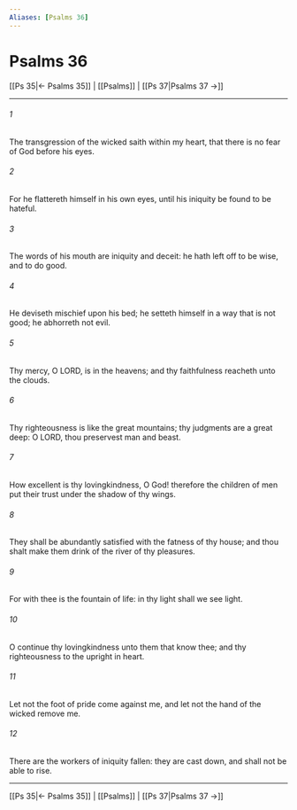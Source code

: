 ```yaml
---
Aliases: [Psalms 36]
---
```

# Psalms 36

[[Ps 35|← Psalms 35]] | [[Psalms]] | [[Ps 37|Psalms 37 →]]
***



###### 1 
The transgression of the wicked saith within my heart, that there is no fear of God before his eyes. 

###### 2 
For he flattereth himself in his own eyes, until his iniquity be found to be hateful. 

###### 3 
The words of his mouth are iniquity and deceit: he hath left off to be wise, and to do good. 

###### 4 
He deviseth mischief upon his bed; he setteth himself in a way that is not good; he abhorreth not evil. 

###### 5 
Thy mercy, O LORD, is in the heavens; and thy faithfulness reacheth unto the clouds. 

###### 6 
Thy righteousness is like the great mountains; thy judgments are a great deep: O LORD, thou preservest man and beast. 

###### 7 
How excellent is thy lovingkindness, O God! therefore the children of men put their trust under the shadow of thy wings. 

###### 8 
They shall be abundantly satisfied with the fatness of thy house; and thou shalt make them drink of the river of thy pleasures. 

###### 9 
For with thee is the fountain of life: in thy light shall we see light. 

###### 10 
O continue thy lovingkindness unto them that know thee; and thy righteousness to the upright in heart. 

###### 11 
Let not the foot of pride come against me, and let not the hand of the wicked remove me. 

###### 12 
There are the workers of iniquity fallen: they are cast down, and shall not be able to rise.

***
[[Ps 35|← Psalms 35]] | [[Psalms]] | [[Ps 37|Psalms 37 →]]
